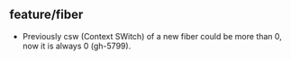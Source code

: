 ## feature/fiber

* Previously csw (Context SWitch) of a new fiber could be more than 0,
  now it is always 0 (gh-5799).
